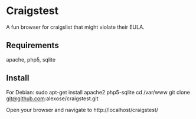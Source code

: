# Craigstest
A fun browser for craigslist that might violate their EULA.

## Requirements
apache, php5, sqlite

## Install
For Debian:
sudo apt-get install apache2 php5-sqlite 
cd /var/www
git clone git@github.com:alexose/craigstest.git

Open your browser and navigate to http://localhost/craigstest/
